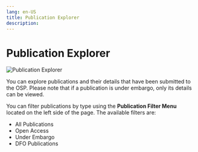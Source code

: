 ```yaml
---
lang: en-US
title: Publication Explorer
description:
---
```


# Publication Explorer

![Publication Explorer](/images/welcome/explore_publication.png)

You can explore publications and their details that have been submitted to the OSP. Please note that if a publication is under embargo, only its details can be viewed.

You can filter publications by type using the **Publication Filter Menu** located on the left side of the page. The available filters are:
- All Publications
- Open Access
- Under Embargo
- DFO Publications